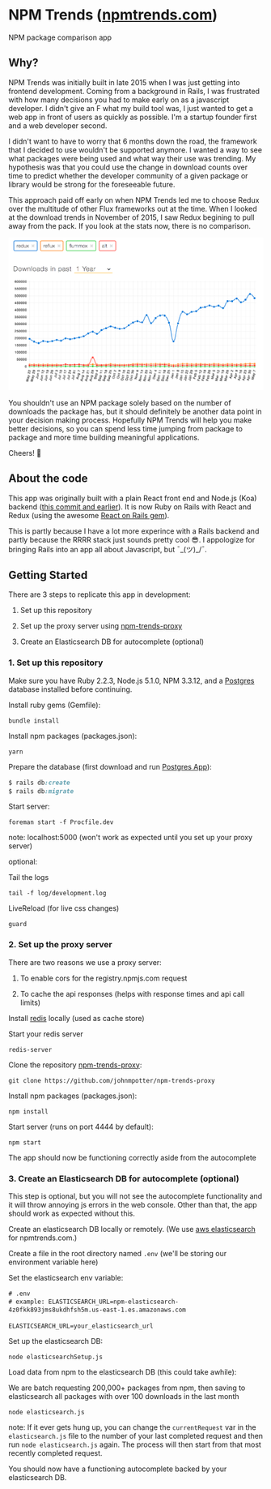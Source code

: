 # NPM Trends ([npmtrends.com](http://www.npmtrends.com))
NPM package comparison app

## Why?

NPM Trends was initially built in late 2015 when I was just getting into frontend development. Coming from a background in Rails, I was frustrated with how many decisions you had to make early on as a javascript developer. I didn't give an F what my build tool was, I just wanted to get a web app in front of users as quickly as possible. I'm a startup founder first and a web developer second. 

I didn't want to have to worry that 6 months down the road, the framework that I decided to use wouldn't be supported anymore. I wanted a way to see what packages were being used and what way their use was trending. My hypothesis was that you could use the change in download counts over time to predict whether the developer community of a given package or library would be strong for the foreseeable future.

This approach paid off early on when NPM Trends led me to choose Redux over the multitude of other Flux frameworks out at the time. When I looked at the download trends in November of 2015, I saw Redux begining to pull away from the pack. If you look at the stats now, there is no comparison.

![Redux Trend Graph](/app/assets/images/ReduxTrendGraph.png?raw=true)

You shouldn't use an NPM package solely based on the number of downloads the package has, but it should definitely be another data point in your decision making process. Hopefully NPM Trends will help you make better decisions, so you can spend less time jumping from package to package and more time building meaningful applications. 

Cheers! 🍻

## About the code

This app was originally built with a plain React front end and Node.js (Koa) backend ([this commit and earlier](https://github.com/johnmpotter/npm-trends/tree/25792646e9ce9949a9ba07da440e4e188a95e539)). It is now Ruby on Rails with React and Redux (using the awesome [React on Rails gem](https://github.com/shakacode/react_on_rails)). 

This is partly because I have a lot more experince with a Rails backend and partly because the RRRR stack just sounds pretty cool 😎. I appologize for bringing Rails into an app all about Javascript, but ¯\_(ツ)_/¯.


## Getting Started

There are 3 steps to replicate this app in development:

1. Set up this repository

2. Set up the proxy server using [npm-trends-proxy](https://github.com/johnmpotter/npm-trends-proxy)

3. Create an Elasticsearch DB for autocomplete (optional)

### 1. Set up this repository
Make sure you have Ruby 2.2.3, Node.js 5.1.0, NPM 3.3.12, and a [Postgres](https://postgresapp.com/) database installed before continuing.

Install ruby gems (Gemfile):
```
bundle install
```

Install npm packages (packages.json):
```
yarn
```

Prepare the database (first download and run [Postgres App](https://postgresapp.com/)):
```ruby
$ rails db:create
$ rails db:migrate
```

Start server:
```
foreman start -f Procfile.dev
```

note: localhost:5000 (won't work as expected until you set up your proxy server)

optional:

Tail the logs
```
tail -f log/development.log
```

LiveReload (for live css changes)
```
guard
```


### 2. Set up the proxy server
There are two reasons we use a proxy server: 

1. To enable cors for the registry.npmjs.com request

2. To cache the api responses (helps with response times and api call limits)

Install [redis](http://redis.io/) locally (used as cache store) 

Start your redis server
```
redis-server
```

Clone the repository [npm-trends-proxy](https://github.com/johnmpotter/npm-trends-proxy):
```
git clone https://github.com/johnmpotter/npm-trends-proxy
```

Install npm packages (packages.json):
```
npm install
```

Start server (runs on port 4444 by default):
``` 
npm start
```

The app should now be functioning correctly aside from the autocomplete


### 3. Create an Elasticsearch DB for autocomplete (optional)

This step is optional, but you will not see the autocomplete functionality and it will throw annoying js errors in the web console. Other than that, the app should work as expected without this.

Create an elasticsearch DB locally or remotely. (We use [aws elasticsearch](https://aws.amazon.com/elasticsearch-service/) for npmtrends.com.)

Create a file in the root directory named `.env` (we'll be storing our environment variable here)

Set the elasticsearch env variable:
```
# .env
# example: ELASTICSEARCH_URL=npm-elasticsearch-4z0fkk893jms8ukdhfsh5m.us-east-1.es.amazonaws.com

ELASTICSEARCH_URL=your_elasticsearch_url
```

Set up the elasticsearch DB:
```
node elasticsearchSetup.js
```

Load data from npm to the elasticsearch DB (this could take awhile):

We are batch requesting 200,000+ packages from npm, then saving to elasticsearch all packages with over 100 downloads in the last month 
```
node elasticsearch.js
```
note: If it ever gets hung up, you can change the `currentRequest` var in the `elasticsearch.js` file to the number of your last completed request and then run `node elasticsearch.js` again. The process will then start from that most recently completed request.

You should now have a functioning autocomplete backed by your elasticsearch DB. 

